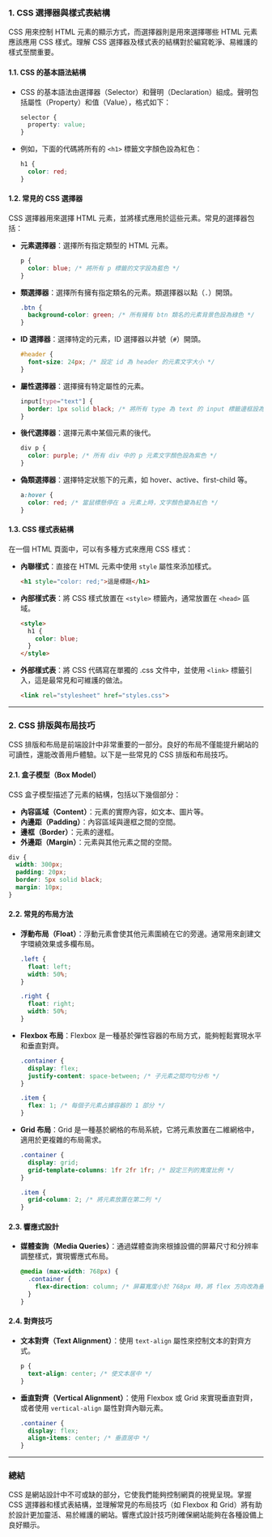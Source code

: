 

### 1. **CSS 選擇器與樣式表結構**

CSS 用來控制 HTML 元素的顯示方式，而選擇器則是用來選擇哪些 HTML 元素應該應用 CSS 樣式。理解 CSS 選擇器及樣式表的結構對於編寫乾淨、易維護的樣式至關重要。

#### 1.1. **CSS 的基本語法結構**
- CSS 的基本語法由選擇器（Selector）和聲明（Declaration）組成。聲明包括屬性（Property）和值（Value），格式如下：
  ```css
  selector {
    property: value;
  }
  ```

- 例如，下面的代碼將所有的 `<h1>` 標籤文字顏色設為紅色：
  ```css
  h1 {
    color: red;
  }
  ```

#### 1.2. **常見的 CSS 選擇器**
CSS 選擇器用來選擇 HTML 元素，並將樣式應用於這些元素。常見的選擇器包括：

- **元素選擇器**：選擇所有指定類型的 HTML 元素。
  ```css
  p {
    color: blue; /* 將所有 p 標籤的文字設為藍色 */
  }
  ```

- **類選擇器**：選擇所有擁有指定類名的元素。類選擇器以點（`.`）開頭。
  ```css
  .btn {
    background-color: green; /* 所有擁有 btn 類名的元素背景色設為綠色 */
  }
  ```

- **ID 選擇器**：選擇特定的元素，ID 選擇器以井號（`#`）開頭。
  ```css
  #header {
    font-size: 24px; /* 設定 id 為 header 的元素文字大小 */
  }
  ```

- **屬性選擇器**：選擇擁有特定屬性的元素。
  ```css
  input[type="text"] {
    border: 1px solid black; /* 將所有 type 為 text 的 input 標籤邊框設為黑色 */
  }
  ```

- **後代選擇器**：選擇元素中某個元素的後代。
  ```css
  div p {
    color: purple; /* 所有 div 中的 p 元素文字顏色設為紫色 */
  }
  ```

- **偽類選擇器**：選擇特定狀態下的元素，如 hover、active、first-child 等。
  ```css
  a:hover {
    color: red; /* 當鼠標懸停在 a 元素上時，文字顏色變為紅色 */
  }
  ```

#### 1.3. **CSS 樣式表結構**
在一個 HTML 頁面中，可以有多種方式來應用 CSS 樣式：

- **內聯樣式**：直接在 HTML 元素中使用 `style` 屬性來添加樣式。
  ```html
  <h1 style="color: red;">這是標題</h1>
  ```

- **內部樣式表**：將 CSS 樣式放置在 `<style>` 標籤內，通常放置在 `<head>` 區域。
  ```html
  <style>
    h1 {
      color: blue;
    }
  </style>
  ```

- **外部樣式表**：將 CSS 代碼寫在單獨的 .css 文件中，並使用 `<link>` 標籤引入，這是最常見和可維護的做法。
  ```html
  <link rel="stylesheet" href="styles.css">
  ```

---

### 2. **CSS 排版與布局技巧**

CSS 排版和布局是前端設計中非常重要的一部分。良好的布局不僅能提升網站的可讀性，還能改善用戶體驗。以下是一些常見的 CSS 排版和布局技巧。

#### 2.1. **盒子模型（Box Model）**
CSS 盒子模型描述了元素的結構，包括以下幾個部分：
- **內容區域（Content）**：元素的實際內容，如文本、圖片等。
- **內邊距（Padding）**：內容區域與邊框之間的空間。
- **邊框（Border）**：元素的邊框。
- **外邊距（Margin）**：元素與其他元素之間的空間。

```css
div {
  width: 300px;
  padding: 20px;
  border: 5px solid black;
  margin: 10px;
}
```

#### 2.2. **常見的布局方法**
- **浮動布局（Float）**：浮動元素會使其他元素圍繞在它的旁邊。通常用來創建文字環繞效果或多欄布局。
  ```css
  .left {
    float: left;
    width: 50%;
  }
  
  .right {
    float: right;
    width: 50%;
  }
  ```

- **Flexbox 布局**：Flexbox 是一種基於彈性容器的布局方式，能夠輕鬆實現水平和垂直對齊。
  ```css
  .container {
    display: flex;
    justify-content: space-between; /* 子元素之間均勻分布 */
  }

  .item {
    flex: 1; /* 每個子元素占據容器的 1 部分 */
  }
  ```

- **Grid 布局**：Grid 是一種基於網格的布局系統，它將元素放置在二維網格中，適用於更複雜的布局需求。
  ```css
  .container {
    display: grid;
    grid-template-columns: 1fr 2fr 1fr; /* 設定三列的寬度比例 */
  }

  .item {
    grid-column: 2; /* 將元素放置在第二列 */
  }
  ```

#### 2.3. **響應式設計**
- **媒體查詢（Media Queries）**：通過媒體查詢來根據設備的屏幕尺寸和分辨率調整樣式，實現響應式布局。
  ```css
  @media (max-width: 768px) {
    .container {
      flex-direction: column; /* 屏幕寬度小於 768px 時，將 flex 方向改為垂直 */
    }
  }
  ```

#### 2.4. **對齊技巧**
- **文本對齊（Text Alignment）**：使用 `text-align` 屬性來控制文本的對齊方式。
  ```css
  p {
    text-align: center; /* 使文本居中 */
  }
  ```

- **垂直對齊（Vertical Alignment）**：使用 Flexbox 或 Grid 來實現垂直對齊，或者使用 `vertical-align` 屬性對齊內聯元素。
  ```css
  .container {
    display: flex;
    align-items: center; /* 垂直居中 */
  }
  ```

---

### 總結

CSS 是網站設計中不可或缺的部分，它使我們能夠控制網頁的視覺呈現。掌握 CSS 選擇器和樣式表結構，並理解常見的布局技巧（如 Flexbox 和 Grid）將有助於設計更加靈活、易於維護的網站。響應式設計技巧則確保網站能夠在各種設備上良好顯示。
